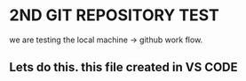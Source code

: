 # 2ND GIT REPOSITORY TEST

we are testing the local machine -> github work flow.

## Lets do this.  this file created in VS CODE


